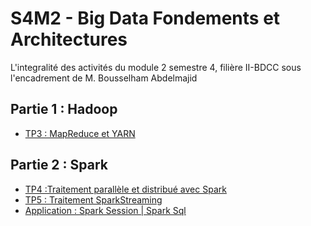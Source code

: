 # S4M2 - Big Data Fondements et Architectures
L'integralité des activités du module 2 semestre 4, filière II-BDCC sous l'encadrement de M. Bousselham Abdelmajid
## Partie 1 : Hadoop

- [TP3 : MapReduce et YARN](https://github.com/no-aya/bigData-architecturesStockages/tree/main/ventesMapReduce#tp-3--mapreduce-et-yarn)

## Partie 2 : Spark

- [TP4 :Traitement parallèle et distribué avec Spark](./TP7-SPARK01/)
- [TP5 : Traitement SparkStreaming](./TD02%20-%20SparkStreaming/)
- [Application : Spark Session | Spark Sql](./SparkSession/README.md)